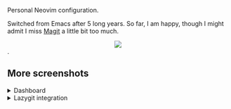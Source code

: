 
Personal Neovim configuration.

Switched from Emacs after 5 long years. So far, I am happy, though I might admit
I miss [Magit](https://magit.vc/) a little bit too much.

<div style="text-align:center">
    <img src="./screenshots/nvim0.png" />
</div>.

## More screenshots

<details>
    <summary>Dashboard</summary>
    <div style="text-align:center">
        <img src="./screenshots/nvim_dash.png" />
    </div>
</details>

<details>
    <summary>Lazygit integration</summary>
    <div style="text-align:center">
        <img src="./screenshots/nvim4.png" />
    </div>
</details>
